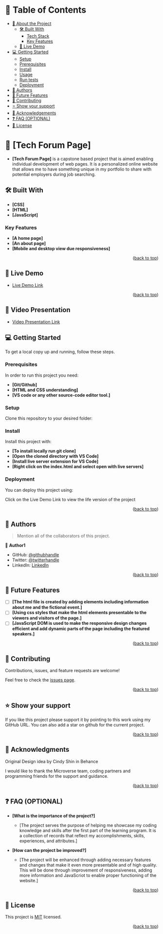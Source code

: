 # 📗 Table of Contents

- [📖 About the Project](#about-project)
  - [🛠 Built With](#built-with)
    - [Tech Stack](#tech-stack)
    - [Key Features](#key-features)
  - [🚀 Live Demo](#live-demo)
- [💻 Getting Started](#getting-started)
  - [Setup](#setup)
  - [Prerequisites](#prerequisites)
  - [Install](#install)
  - [Usage](#usage)
  - [Run tests](#run-tests)
  - [Deployment](#triangular_flag_on_post-deployment)
- [👥 Authors](#authors)
- [🔭 Future Features](#future-features)
- [🤝 Contributing](#contributing)
- [⭐️ Show your support](#support)
- [🙏 Acknowledgements](#acknowledgements)
- [❓ FAQ (OPTIONAL)](#faq)
- [📝 License](#license)

# 📖 [Tech Forum Page] <a name="about-project"></a>

- **[Tech Forum Page]** is a capstone based project that is aimed enabling individual development of web pages. It is a personalized online website that allows me to have something unique in my portfolio to share with potential employers during job searching.

## 🛠 Built With 

- **[CSS]**
- **[HTML]**
- **[JavaScript]**

### Key Features <a name="key-features"></a>

- **[A home page]**
- **[An about page]**
- **[Mobile and desktop view due responsiveness]**

<p align="right">(<a href="#readme-top">back to top</a>)</p>

## 🚀 Live Demo <a name="live-demo"></a>

- [Live Demo Link]( https://chepkok3.github.io/Tech-Forum/)

<p align="right">(<a href="#readme-top">back to top</a>)</p>

## 🚀 Video Presentation <a name="zoom video"></a>

- [Video Presentation Link]( https://www.loom.com/share/fde2a4d3977641f4b03a9dbf5c43315e)

## 💻 Getting Started <a name="getting-started"></a>

To get a local copy up and running, follow these steps.

### Prerequisites

In order to run this project you need:

- **[Git/Github]**
- **[HTML and CSS understanding]**
- **[VS code or any other source-code editor tool.]**


### Setup

Clone this repository to your desired folder:

### Install

Install this project with:

- **[To install locally run git clone]**
- **[Open the cloned directory with VS Code]**
- **[Install live server extension for VS Code]**
- **[Right click on the index.html and select open with live servers]**

### Deployment

You can deploy this project using:

<a name="getting-started">Click on the Live Demo Link to view the life version of the project</a>

<p align="right">(<a href="#readme-top">back to top</a>)</p>


## 👥 Authors <a name="authors"></a>

> Mention all of the collaborators of this project.

👤 **Author1**

- GitHub: [@githubhandle](https://github.com/chepkok3)
- Twitter: [@twitterhandle](https://twitter.com/home)
- LinkedIn: [LinkedIn](https://www.linkedin.com/in/kibor-stanley-350b8a123/)

<p align="right">(<a href="#readme-top">back to top</a>)</p>


## 🔭 Future Features <a name="future-features"></a>


- [ ] **[The html file is created by adding elements including information about me and the fictional event.]**
- [ ] **[Using css styles that make the html elements presentable to the viewers and visitors of the page.]**
- [ ] **[JavaScript DOM is used to make the responsive design changes efficient and add dynamic parts of the page including the featured speakers.]**

<p align="right">(<a href="#readme-top">back to top</a>)</p>

## 🤝 Contributing <a name="contributing"></a>

Contributions, issues, and feature requests are welcome!

Feel free to check the [issues page](../../issues/).

<p align="right">(<a href="#readme-top">back to top</a>)</p>

## ⭐️ Show your support <a name="support"></a>

If you like this project please support it by pointing to this work using my GitHub URL. You can also add a star on github for the current project.

<p align="right">(<a href="#readme-top">back to top</a>)</p>

## 🙏 Acknowledgments <a name="acknowledgements"></a>

Original Design idea by Cindy Shin in Behance

I would like to thank the Microverse team, coding partners and programming friends for the support and guidance.

<p align="right">(<a href="#readme-top">back to top</a>)</p>

## ❓ FAQ (OPTIONAL) <a name="faq"></a>


- **[What is the importance of the project?]**

  - [The project serves the purpose of helping me showcase my coding knowledge and skills after the first part of the learning program. It is a collection of records that reflect my accomplishments, skills, experiences, and attributes.]

- **[How can the project be improved?]**

  - [The project will be enhanced through adding necessary features and changes that make it even more presentable and of high quality. This will be done through improvement of responsiveness, adding more information and JavaScriot to enable proper functioning of the website.]

<p align="right">(<a href="#readme-top">back to top</a>)</p>


## 📝 License <a name="license"></a>

This project is [MIT](https://github.com/chepkok3/Tech-Forum/blob/tech-forum/licence) licensed.



<p align="right">(<a href="#readme-top">back to top</a>)</p>